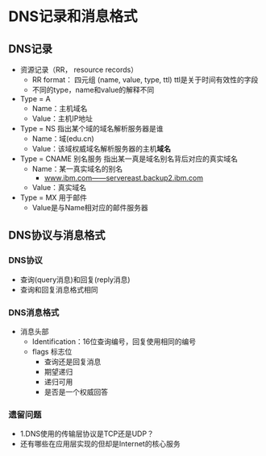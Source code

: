 # DNS记录和消息格式  

## DNS记录  

* 资源记录（RR， resource records） 
    *  RR format： 四元组 (name, value, type, ttl)    ttl是关于时间有效性的字段  
    *  不同的type，name和value的解释不同  
* Type = A
    * Name：主机域名
    * Value：主机IP地址  
* Type = NS   指出某个域的域名解析服务器是谁
    * Name：域(edu.cn)
    * Value：该域权威域名解析服务器的主机**域名**  
* Type = CNAME   别名服务  指出某一真是域名别名背后对应的真实域名  
    * Name：某一真实域名的别名  
        * www.ibm.com——servereast.backup2.ibm.com
    * Value：真实域名 
* Type = MX  用于邮件   
    * Value是与Name相对应的邮件服务器  
 
 
 ## DNS协议与消息格式  
 
 ### DNS协议
 
* 查询(query消息)和回复(reply消息) 
* 查询和回复消息格式相同  
 
 ### DNS消息格式  
 
 * 消息头部  
    * Identification：16位查询编号，回复使用相同的编号  
    * flags 标志位
        * 查询还是回复消息
        * 期望递归
        * 递归可用
        * 是否是一个权威回答  
 
### 遗留问题 

* 1.DNS使用的传输层协议是TCP还是UDP？  
* 还有哪些在应用层实现的但却是Internet的核心服务  


